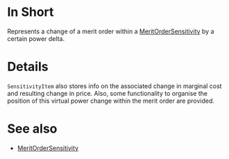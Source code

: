 # In Short
Represents a change of a merit order within a [MeritOrderSensitivity](./MeritOrderSensitivity) by a certain power delta. 

# Details
`SensitivityItem` also stores info on the associated change in marginal cost and resulting change in price. Also, some functionality to organise the position of this virtual power change within the merit order are provided.

# See also
* [MeritOrderSensitivity](./MeritOrderSensitivity)